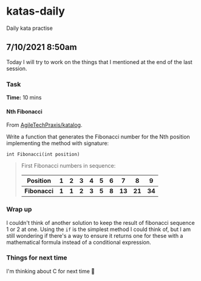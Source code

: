 # katas-daily

Daily kata practise

## 7/10/2021 8:50am

Today I will try to work on the things that I mentioned at the end of the last session.

### Task

**Time:** 10 mins

#### Nth Fibonacci

From [AgileTechPraxis/katalog](https://github.com/AgileTechPraxis/katalog).

Write a function that generates the Fibonacci number for the Nth position implementing the method with signature:


`int Fibonacci(int position)`


>  First Fibonacci numbers in sequence:
>
>  Position | 1 | 2 | 3 | 4 | 5 | 6 | 7 | 8 | 9
>  --- | --- | --- | --- | --- | --- | --- | --- | --- | ---
>  **Fibonacci** | **1** | **1** | **2** | **3** | **5** | **8** | **13** | **21** | **34**
>


### Wrap up

I couldn't think of another solution to keep the result of fibonacci sequence 1 or 2 at one. Using the `if` is the simplest method I could think of, but I am still wondering if there's a way to ensure it returns one for these with a mathematical formula instead of a conditional expression.

### Things for next time
I'm thinking about C for next time 👀